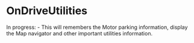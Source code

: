 # OnDriveUtilities
In progress: - This will remembers the Motor parking information, display the Map navigator and other important utilities information.

